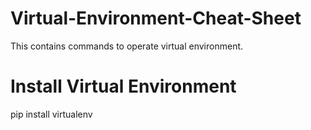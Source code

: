 # Virtual-Environment-Cheat-Sheet
This contains commands to operate virtual environment.
<body>
  <h1>
    Install Virtual Environment
  </h1>
  <p>
    pip install virtualenv
  </p>
</body>
